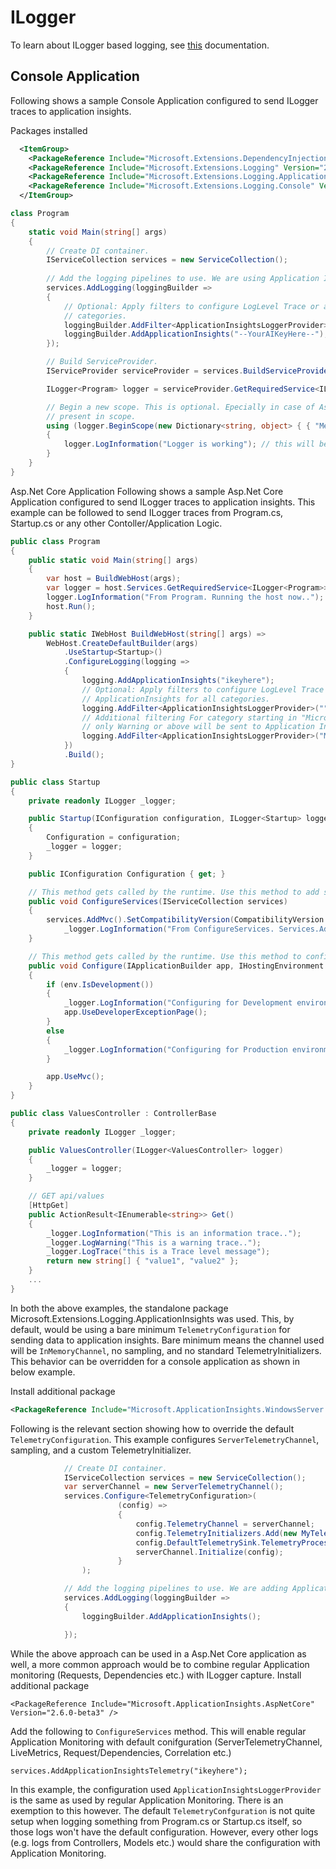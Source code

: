 # ILogger
To learn about ILogger based logging, see [this](https://docs.microsoft.com/en-us/aspnet/core/fundamentals/logging) documentation.

## Console Application

Following shows a sample Console Application configured to send ILogger traces to application insights.

Packages installed
```xml
  <ItemGroup>
    <PackageReference Include="Microsoft.Extensions.DependencyInjection" Version="2.1.0" />
    <PackageReference Include="Microsoft.Extensions.Logging" Version="2.1.0" />
    <PackageReference Include="Microsoft.Extensions.Logging.ApplicationInsights" Version="2.9.0-beta3" />
    <PackageReference Include="Microsoft.Extensions.Logging.Console" Version="2.1.0" />
  </ItemGroup>
```

```csharp
class Program
{
    static void Main(string[] args)
    {
        // Create DI container.
        IServiceCollection services = new ServiceCollection();
            
        // Add the logging pipelines to use. We are using Application Insights only here.
        services.AddLogging(loggingBuilder =>
        {
			// Optional: Apply filters to configure LogLevel Trace or above is sent to ApplicationInsights for all
			// categories.
			loggingBuilder.AddFilter<ApplicationInsightsLoggerProvider>("", LogLevel.Trace);
            loggingBuilder.AddApplicationInsights("--YourAIKeyHere--");                
        });

        // Build ServiceProvider.
        IServiceProvider serviceProvider = services.BuildServiceProvider();

        ILogger<Program> logger = serviceProvider.GetRequiredService<ILogger<Program>>();

        // Begin a new scope. This is optional. Epecially in case of AspNetCore request info is already
        // present in scope.
        using (logger.BeginScope(new Dictionary<string, object> { { "Method", nameof(Main) } }))
        {
            logger.LogInformation("Logger is working"); // this will be captured by Application Insights.
        }
    }
}
```

Asp.Net Core Application
Following shows a sample Asp.Net Core Application configured to send ILogger traces to application insights. This example can be
followed to send ILogger traces from Program.cs, Startup.cs or any other Contoller/Application Logic.

```csharp
public class Program
{
    public static void Main(string[] args)
    {
        var host = BuildWebHost(args);
        var logger = host.Services.GetRequiredService<ILogger<Program>>();
        logger.LogInformation("From Program. Running the host now.."); // This will be picked up up by AI
        host.Run();
    }

    public static IWebHost BuildWebHost(string[] args) =>
        WebHost.CreateDefaultBuilder(args)
            .UseStartup<Startup>()                
            .ConfigureLogging(logging =>
            {                
                logging.AddApplicationInsights("ikeyhere");
				// Optional: Apply filters to configure LogLevel Trace or above is sent to
				// ApplicationInsights for all categories.
				logging.AddFilter<ApplicationInsightsLoggerProvider>("", LogLevel.Trace);
				// Additional filtering For category starting in "Microsoft",
				// only Warning or above will be sent to Application Insights.
                logging.AddFilter<ApplicationInsightsLoggerProvider>("Microsoft", LogLevel.Warning);
            })
            .Build();
}
```

```csharp
public class Startup
{
    private readonly ILogger _logger;

    public Startup(IConfiguration configuration, ILogger<Startup> logger)
    {
        Configuration = configuration;
        _logger = logger;
    }

    public IConfiguration Configuration { get; }

    // This method gets called by the runtime. Use this method to add services to the container.
    public void ConfigureServices(IServiceCollection services)
    {
        services.AddMvc().SetCompatibilityVersion(CompatibilityVersion.Version_2_1);                         
            _logger.LogInformation("From ConfigureServices. Services.AddMVC invoked"); // This will be picked up up by AI
    }

    // This method gets called by the runtime. Use this method to configure the HTTP request pipeline.
    public void Configure(IApplicationBuilder app, IHostingEnvironment env)
    {
        if (env.IsDevelopment())
        {
            _logger.LogInformation("Configuring for Development environment");
            app.UseDeveloperExceptionPage();
        }
        else
        {
            _logger.LogInformation("Configuring for Production environment");
        }

        app.UseMvc();
    }
}
```

```csharp
public class ValuesController : ControllerBase
{
    private readonly ILogger _logger;

    public ValuesController(ILogger<ValuesController> logger)
    {
        _logger = logger;
    }

    // GET api/values
    [HttpGet]
    public ActionResult<IEnumerable<string>> Get()
    {
        _logger.LogInformation("This is an information trace..");
        _logger.LogWarning("This is a warning trace..");
        _logger.LogTrace("this is a Trace level message");
        return new string[] { "value1", "value2" };
    }
	...
}
```

In both the above examples, the standalone package Microsoft.Extensions.Logging.ApplicationInsights was used. This, by default, would be using a bare minimum `TelemetryConfiguration` for sending data to
application insights. Bare minimum means the channel used will be `InMemoryChannel`, no sampling, and no standard TelemetryInitializers. This behavior can be overridden for a console application
as shown in below example.

Install additional package
```xml
<PackageReference Include="Microsoft.ApplicationInsights.WindowsServer.TelemetryChannel" Version="2.9.0-beta3" />
```

Following is the relevant section showing how to override the default `TelemetryConfiguration`. This example configures `ServerTelemetryChannel`, sampling, 
and a custom TelemetryInitializer.

```csharp
			// Create DI container.
            IServiceCollection services = new ServiceCollection();
            var serverChannel = new ServerTelemetryChannel();
            services.Configure<TelemetryConfiguration>(
                        (config) =>
                        {                            
                            config.TelemetryChannel = serverChannel;
                            config.TelemetryInitializers.Add(new MyTelemetryInitalizers());
                            config.DefaultTelemetrySink.TelemetryProcessorChainBuilder.UseSampling(5);
                            serverChannel.Initialize(config);
                        }
                );

            // Add the logging pipelines to use. We are adding ApplicationInsights only.
            services.AddLogging(loggingBuilder =>
            {
                loggingBuilder.AddApplicationInsights();

            });
```

While the above approach can be used in a Asp.Net Core application as well, a more common approach would be to combine regular Application monitoring (Requests, Dependencies etc.)
with ILogger capture. 
Install additional package
```
<PackageReference Include="Microsoft.ApplicationInsights.AspNetCore" Version="2.6.0-beta3" />
```

Add the following to `ConfigureServices` method. This will enable regular Application Monitoring with default conifguration (ServerTelemetryChannel, LiveMetrics, Request/Dependencies, Correlation etc.)
```
services.AddApplicationInsightsTelemetry("ikeyhere");
```

In this example, the configuration used `ApplicationInsightsLoggerProvider` is the same as used by regular Application Monitoring. There is an exemption to this however. 
The default `TelemetryConfguration` is not quite setup when logging something from Program.cs or Startup.cs itself, so those logs won't have the default configuration. However,
every other logs (e.g. logs from Controllers, Models etc.) would share the configuration with Application Monitoring.

